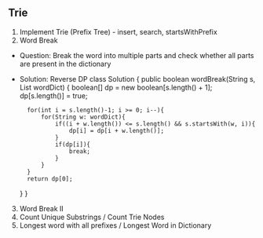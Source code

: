 ## Trie
1. Implement Trie (Prefix Tree) - insert, search, startsWithPrefix 
2. Word Break 
- Question: Break the word into multiple parts and check whether all parts are present in the dictionary
- Solution: Reverse DP
  class Solution {
    public boolean wordBreak(String s, List<String> wordDict) {
        boolean[] dp = new boolean[s.length() + 1];
        dp[s.length()] = true;

        for(int i = s.length()-1; i >= 0; i--){
            for(String w: wordDict){
                if((i + w.length()) <= s.length() && s.startsWith(w, i)){
                    dp[i] = dp[i + w.length()];
                }
                if(dp[i]){
                    break;
                }
            }
        }
        return dp[0];
    }
}
3. Word Break II 
4. Count Unique Substrings / Count Trie Nodes 
5. Longest word with all prefixes / Longest Word in Dictionary 

